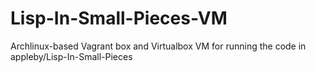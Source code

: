 # Lisp-In-Small-Pieces-VM
Archlinux-based Vagrant box and Virtualbox VM for running the code in appleby/Lisp-In-Small-Pieces
